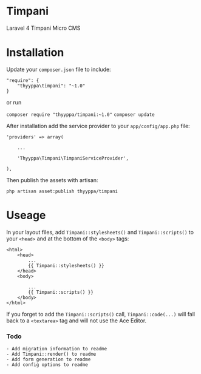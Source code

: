 Timpani
=======

Laravel 4 Timpani Micro CMS


Installation
============

Update your `composer.json` file to include:

```
"require": {
    "thyyppa\timpani": "~1.0"
}

```

or run

` composer require "thyyppa/timpani:~1.0" `
` composer update `

After installation add the service provider to your `app/config/app.php` file:

```
'providers' => array(

    ...

    'Thyyppa\Timpani\TimpaniServiceProvider',

),

```

Then publish the assets with artisan:

` php artisan asset:publish thyyppa/timpani `


Useage
======

In your layout files, add `Timpani::stylesheets()` and `Timpani::scripts()` to your `<head>` and at the bottom of the `<body>` tags:

```
<html>
    <head>
        ...
        {{ Timpani::stylesheets() }}
    </head>
    <body>

        ...
        {{ Timpani::scripts() }}
    </body>
</html>

```

If you forget to add the `Timpani::scripts()` call, `Timpani::code(...)` will fall back to a `<textarea>` tag and will not use the Ace Editor.



### Todo
    - Add migration information to readme
    - Add Timpani::render() to readme
    - Add form generation to readme
    - Add config options to readme

